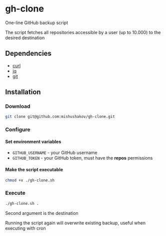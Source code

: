 # gh-clone
One-line GitHub backup script

The script fetches all repositories accessible by a user (up to 10.000) to the desired destination

## Dependencies

- [curl](https://curl.haxx.se/download.html)
- [jq](https://stedolan.github.io/jq/)
- [git](https://git-scm.com/downloads)

## Installation

### Download

```sh
git clone git@github.com:mishushakov/gh-clone.git
```

### Configure

#### Set environment variables

- `GITHUB_USERNAME` - your GitHub username
- `GITHUB_TOKEN` - your GitHub token, must have the **repos** permissions

#### Make the script executable

```sh
chmod +x ./gh-clone.sh
```

### Execute

```sh
./gh-clone.sh .
```

Second argument is the destination

Running the script again will overwrite existing backup, useful when executing with cron

